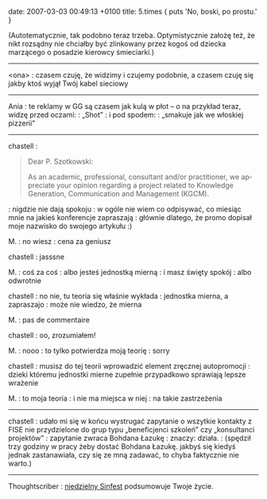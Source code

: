 date: 2007-03-03 00:49:13 +0100
title: 5.times { puts 'No, boski, po prostu.' }

(Autotematycznie, tak podobno teraz trzeba. Optymistycznie założę też, że nikt rozsądny nie chciałby być zlinkowany przez kogoś od dziecka marzącego o posadzie kierowcy śmieciarki.)

---

&lt;ona&gt;
: czasem czuję, że widzimy i czujemy podobnie, a czasem czuję się jakby ktoś wyjął Twój kabel sieciowy

---

Ania
: te reklamy w GG są czasem jak kulą w płot – o na przykład teraz, widzę przed oczami:
: „Shot”
: i pod spodem:
: „smakuje jak we włoskiej pizzerii”

---

chastell
: <blockquote lang='en'><p>Dear P. Szotkowski:</p><p>As an academic, professional, consultant and/or practitioner, we appreciate your opinion regarding a project related to Knowledge Generation, Communication and Management (KGCM).</p><p></p></blockquote>
: nigdzie nie dają spokoju
: w ogóle nie wiem co odpisywać, co miesiąc mnie na jakieś konferencje zapraszają
: głównie dlatego, że promo dopisał moje nazwisko do swojego artykułu :)

M.
: no wiesz
: cena za geniusz

chastell
: jasssne

M.
: coś za coś
: albo jesteś jednostką mierną
: i masz święty spokój
: albo odwrotnie

chastell
: no nie, tu teoria się właśnie wykłada
: jednostka mierna, a zapraszajo
: może nie wiedzo, że mierna

M.
: pas de commentaire

chastell
: oo, zrozumiałem!

M.
: nooo
: to tylko potwierdza moją teorię
: sorry

chastell
: musisz do tej teorii wprowadzić element zręcznej autopromocji
: dzieki któremu jednostki mierne zupełnie przypadkowo sprawiają lepsze wrażenie

M.
: to moja teoria
: i nie ma miejsca w niej
: na takie zastrzeżenia

---

chastell
: udało mi się w końcu wystrugać zapytanie o wszytkie kontakty z FISE nie przydzielone do grup typu „beneficjenci szkoleń” czy „konsultanci projektów”
: zapytanie zwraca Bohdana Łazukę
: znaczy: działa.
: (spędził trzy godziny w pracy żeby dostać Bohdana Łazukę. jakbyś się kiedyś jednak zastanawiała, czy się ze mną zadawać, to chyba faktycznie nie warto.)

---

Thoughtscriber
: [niedzielny Sinfest](http://www.sinfest.net/archive_page.php?comicID=2357 'love, lust ’n’ ’splosions') podsumowuje Twoje życie.
